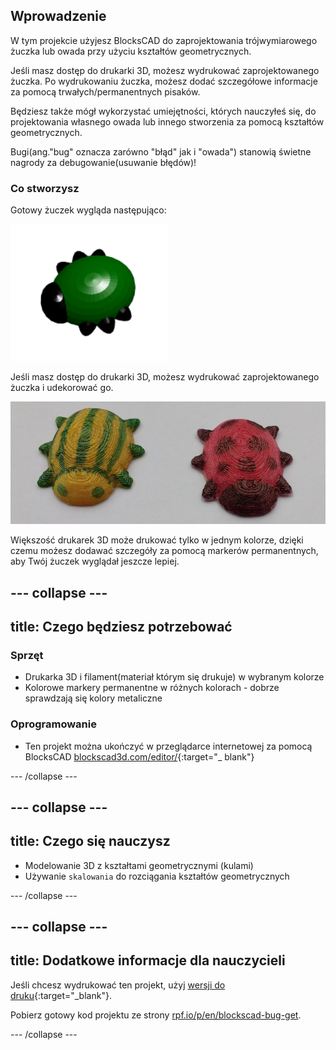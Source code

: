## Wprowadzenie

W tym projekcie użyjesz BlocksCAD do zaprojektowania trójwymiarowego żuczka lub owada przy użyciu kształtów geometrycznych.

Jeśli masz dostęp do drukarki 3D, możesz wydrukować zaprojektowanego żuczka. Po wydrukowaniu żuczka, możesz dodać szczegółowe informacje za pomocą trwałych/permanentnych pisaków.

Będziesz także mógł wykorzystać umiejętności, których nauczyłeś się, do projektowania własnego owada lub innego stworzenia za pomocą kształtów geometrycznych.

Bugi(ang."bug" oznacza zarówno "błąd" jak i "owada") stanowią świetne nagrody za debugowanie(usuwanie błędów)!

### Co stworzysz

Gotowy żuczek wygląda następująco:

![zrzut ekranu](images/bug-complete.png)

Jeśli masz dostęp do drukarki 3D, możesz wydrukować zaprojektowanego żuczka i udekorować go.

![Skończony projekt](images/bug-showcase.png)

Większość drukarek 3D może drukować tylko w jednym kolorze, dzięki czemu możesz dodawać szczegóły za pomocą markerów permanentnych, aby Twój żuczek wyglądał jeszcze lepiej.

--- collapse ---
---
title: Czego będziesz potrzebować
---

### Sprzęt

+ Drukarka 3D i filament(materiał którym się drukuje) w wybranym kolorze
+ Kolorowe markery permanentne w różnych kolorach - dobrze sprawdzają się kolory metaliczne

### Oprogramowanie

+ Ten projekt można ukończyć w przeglądarce internetowej za pomocą BlocksCAD [blockscad3d.com/editor/](https://www.blockscad3d.com/editor){:target="_ blank"}

--- /collapse ---

--- collapse ---
---
title: Czego się nauczysz
---

+ Modelowanie 3D z kształtami geometrycznymi (kulami)
+ Używanie `skalowania` do rozciągania kształtów geometrycznych

--- /collapse ---

--- collapse ---
---
title: Dodatkowe informacje dla nauczycieli
---

Jeśli chcesz wydrukować ten projekt, użyj [wersji do druku](https://projects.raspberrypi.org/en/projects/blockscad-bug/print){:target="_blank"}.

Pobierz gotowy kod projektu ze strony [rpf.io/p/en/blockscad-bug-get](http://rpf.io/p/en/blockscad-bug-get).

--- /collapse ---
